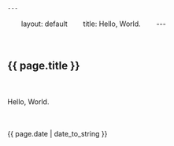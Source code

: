 

	---
　　layout: default
　　title: Hello, World.
　　---

　　<h2>{{ page.title }}</h2>
　　<p>Hello, World.</p>

　　<p>{{ page.date | date_to_string }}</p>